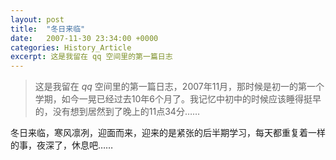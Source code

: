```yaml
---
layout: post
title:  "冬日来临"
date:   2007-11-30 23:34:00 +0000
categories: History_Article
excerpt: 这是我留在 qq 空间里的第一篇日志
---
```


<div>
<blockquote class='quote-style'>
这是我留在 <em>qq</em> 空间里的第一篇日志，2007年11月，那时候是初一的第一个学期，如今一晃已经过去10年6个月了。我记忆中初中的时候应该睡得挺早的，没有想到居然到了晚上的11点34分……
</blockquote>
</div>

冬日来临，寒风凛冽，迎面而来，迎来的是紧张的后半期学习，每天都重复着一样的事，夜深了，休息吧……

